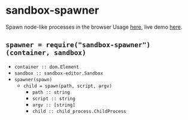 # sandbox-spawner

Spawn node-like processes in the browser
Usage [here](/demo), live demo [here](https://cdn.rawgit.com/lachrist/sandbox-spawner/97802bb2/demo/index.html).

## `spawner = require("sandbox-spawner")(container, sandbox)`

* `container :: dom.Element`
* `sandbox :: sandbox-editor.Sandbox`
* `spawner(spawn)`
  * `child = spawn(path, script, argv)`
    * `path :: string`
    * `script :: string`
    * `argv :: [string]`
    * `child :: child_process.ChildProcess`
